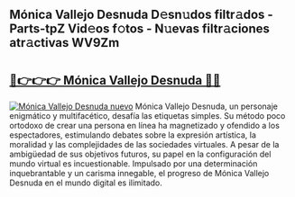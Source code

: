 ## Mónica Vallejo Desnuda D𝚎sn𝚞dos filtr𝚊dos - Parts-tpZ Vid𝚎os f𝚘tos - N𝚞evas filtr𝚊ciones atr𝚊ctivas WV9Zm

# <h2><a href="http://mbcr5ay.tromn.icu/?c=M%c3%b3nica+Vallejo+Desnuda">🔗👉👉👉 Mónica Vallejo Desnuda 🔗🔗</a></h2>

[![Mónica Vallejo Desnuda nuevo](https://i.imgur.com/pEAQMta.gif)](http://mbcr5ay.tromn.icu/?c=M%c3%b3nica+Vallejo+Desnuda)
Mónica Vallejo Desnuda, un personaje enigmático y multifacético, desafía las etiquetas simples. Su método poco ortodoxo de crear una persona en línea ha magnetizado y ofendido a los espectadores, estimulando debates sobre la expresión artística, la moralidad y las complejidades de las sociedades virtuales. A pesar de la ambigüedad de sus objetivos futuros, su papel en la configuración del mundo virtual es incuestionable. Impulsado por una determinación inquebrantable y un carisma innegable, el progreso de Mónica Vallejo Desnuda en el mundo digital es ilimitado.
